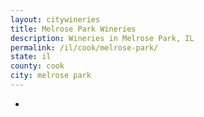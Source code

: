 ```yaml
---
layout: citywineries
title: Melrose Park Wineries
description: Wineries in Melrose Park, IL
permalink: /il/cook/melrose-park/
state: il
county: cook
city: melrose park
---
```

-
